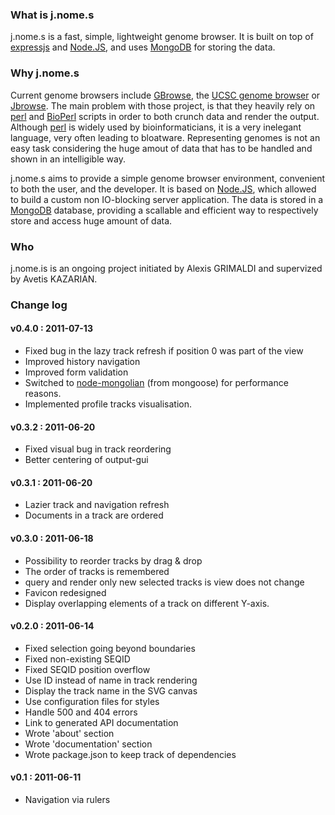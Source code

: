 ### What is j.nome.s

j.nome.s is a fast, simple, lightweight genome browser.
It is built on top of [expressjs][expressjs] and [Node.JS][nodejs],
and uses [MongoDB][mongodb] for storing the data.

### Why j.nome.s

Current genome browsers include [GBrowse][gbrowse], the [UCSC genome browser][ucsc_browser]
or [Jbrowse][jbrowse]. The main problem with those project, is that they
heavily rely on [perl][perl] and [BioPerl][bioperl] scripts in order to both crunch data
and render the output.
Although [perl][perl] is widely used by bioinformaticians, it is a very inelegant
language, very often leading to bloatware.
Representing genomes is not an easy task considering the huge amout of data
that has to be handled and shown in an intelligible way.

j.nome.s aims to provide a simple genome browser environment, convenient to
both the user, and the developer.
It is based on [Node.JS][nodejs], which allowed to build a custom non
IO-blocking server application. The data is stored in a 
[MongoDB][mongodb] database, providing a scallable and
efficient way to respectively store and access huge amount of data.

### Who

j.nome.is is an ongoing project initiated by Alexis GRIMALDI and supervized by Avetis KAZARIAN.

### Change log

#### v0.4.0 : 2011-07-13
* Fixed bug in the lazy track refresh if position 0 was part of the view
* Improved history navigation
* Improved form validation
* Switched to [node-mongolian][mongolian] (from mongoose) for performance reasons.
* Implemented profile tracks visualisation.

#### v0.3.2 : 2011-06-20
* Fixed visual bug in track reordering
* Better centering of output-gui

#### v0.3.1 : 2011-06-20
* Lazier track and navigation refresh
* Documents in a track are ordered

#### v0.3.0 : 2011-06-18
* Possibility to reorder tracks by drag & drop
* The order of tracks is remembered
* query and render only new selected tracks is view does not change
* Favicon redesigned
* Display overlapping elements of a track on different Y-axis.

#### v0.2.0 : 2011-06-14
* Fixed selection going beyond boundaries
* Fixed non-existing SEQID
* Fixed SEQID position overflow
* Use ID instead of name in track rendering
* Display the track name in the SVG canvas
* Use configuration files for styles
* Handle 500 and 404 errors
* Link to generated API documentation
* Wrote 'about' section
* Wrote 'documentation' section
* Wrote package.json to keep track of dependencies

#### v0.1 : 2011-06-11
* Navigation via rulers


[gbrowse]: http://www.gbrowse.org/index.html
[ucsc_browser]: http://genome.ucsc.edu/
[jbrowse]: http://jbrowse.org/
[perl]: http://www.perl.org/
[bioperl]: http://www.bioperl.org/
[expressjs]: http://expressjs.com/
[nodejs]: http://nodejs.org/
[mongodb]: http://www.mongodb.org/
[mongolian]: https://github.com/marcello3d/node-mongolian
